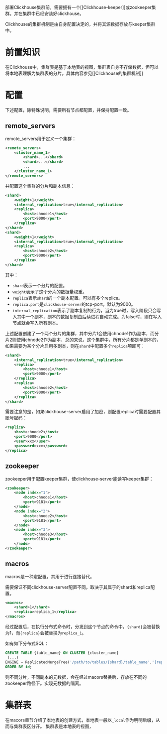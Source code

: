 部署Clickhouse集群前，需要拥有一个[[Clickhouse-keeper]]或zookeeper集群。并在集群中已经安装好clickhouse。

Clickhouse的集群机制是由自身配置决定的，并将其源数据存放与keeper集群中。


# 前置知识
在Clickhouse中，集群表是基于本地表的视图，集群表自身不存储数据，但可以将本地表理解为集群表的分片。具体内容参见[[Clickhouse的集群机制]]

# 配置

下述配置，除特殊说明，需要所有节点都配置，并保持配置一致。
## remote_servers

remote_servers用于定义一个集群：
```xml
<remote_servers>
	<cluster_name_1>
		<shard>...</shard>
		<shard>...</shard>
		...
	</cluster_name_1>
</remote_servers>
```

并配置这个集群的分片和副本信息：
```xml
<shard> 
    <weight>1</weight>
	<internal_replication>true</internal_replication>  
	<replica>  
		<host>chnode1</host>  
		<port>9000</port>  
	</replica>  
</shard>  
<shard>
	<weight>1</weight>
	<internal_replication>true</internal_replication>  
	<replica>  
		<host>chnode2</host>  
		<port>9000</port>  
	</replica>  
</shard>
```

其中：
- `shard`表示一个分片的配置。
- `weight`表示了这个分片的数据量权重。
- `replica`表示`shard`的一个副本配置。可以有多个replica。
- `replica.port`是`clickhouse-server`的tcp-port，默认为9000。
- `internal_replication`表示了副本复制的行为，当为true时，写入阶段只会写入其中一个副本，副本的数据复制由后续进程自动完成。为false时，则在写入节点就会写入所有副本。

上述配置创建了一个两个分片的集群，其中分片1会使用chnode1作为副本，而分片2则使用chnode2作为副本，总的来说，这个集群中，所有分片都是单副本的，如果需要为某个分片启用多副本，则在`shard`中配置多个`replica`项即可：

```xml
<shard>  
	<internal_replication>true</internal_replication>  
	<replica>  
		<host>chnode1</host>  
		<port>9000</port>  
	</replica>
	<replica>  
		<host>chnode2</host>  
		<port>9000</port>  
	</replica>
</shard>  
```

需要注意的是，如果clickhouse-server启用了加密，则配置replica时需要配置其账号密码：
```xml
<replica>  
	<host>chnode2</host>  
	<port>9000</port>
	<user>xxx</user>
	<password>xxx</password>
</replica>
```

## zookeeper
zookeeper用于配置keeper集群，使clickhouse-server能读写keeper集群：
```xml
<zookeeper>
	<node index="1">
		<host>chnode1</host>
		<port>9181</port>
	</node>
	<node index="2">
		<host>chnode2</host>
		<port>9181</port>
	</node>
	<node index="3">
		<host>chnode3</host>
		<port>9181</port>
	</node>
</zookeeper>
```

## macros
macros是一种宏配置，其用于进行连接替代。

需要保证不同clickhouse-server配置不同，取决于其属于的shard和replica配置。

```xml
<macros>  
	<shard>1</shard>  
	<replica>replica_1</replica>  
</macros>
```
经过配置后，在执行分布式命令时，分发到这个节点的命令中，`{shard}`会被替换为1，而`{replica}`会被替换为`replica_1`。

如有如下分布式SQL：
```sql
CREATE TABLE {table_name} ON CLUSTER {cluster_name}   
 (...)  
ENGINE = ReplicatedMergeTree('/path/to/tables/{shard}/table_name','{replica}')  
ORDER BY id;
```

则不同分片，不同副本的元数据，会在经过macors替换后，存放在不同的zookeeper路径下。实现元数据的隔离。

# 集群表

在macors章节介绍了本地表的创建方式，本地表一般以`_local`作为明明后缀，从而与集群表区分开。
集群表是本地表的视图，
